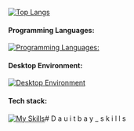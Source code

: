 [![Top Langs](https://github-readme-stats.vercel.app/api/top-langs/?username=Dauitbay&layout=compact)](https://github.com/Dauitbay)  
#### Programming Languages:  
[![Programming Languages:](https://skillicons.dev/icons?i=py,js,ts)](https://skillicons.dev)

#### Desktop Environment:

[![Desktop Environment](https://skillicons.dev/icons?i=git,docker,postman,github,gitlab,pycharm&perline=8)](https://skillicons.dev)

#### Tech stack:

[![My Skills](https://skillicons.dev/icons?i=sentry,linux,bash,mongodb,aws,postgres,django,fastapi,nginx,rabbitmq,githubactions,mysql,redis,express,sequelize,react,redux,sass,vite,yarn,materialui,html,css,&perline=8)](https://skillicons.dev)#   D a u i t b a y _ s k i l l s 
 
 
